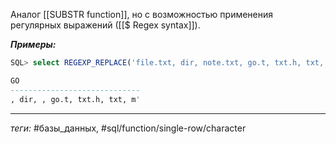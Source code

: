 Аналог [[SUBSTR function]], но с возможностью применения регулярных выражений ([[$ Regex syntax]]).

***Примеры:***
```sql
SQL> select REGEXP_REPLACE('file.txt, dir, note.txt, go.t, txt.h, txt, m''di.txt', '(\w*\.txt)') Go from dual;

GO
-----------------------------
, dir, , go.t, txt.h, txt, m'
```
---
*теги:* #базы_данных, #sql/function/single-row/character 